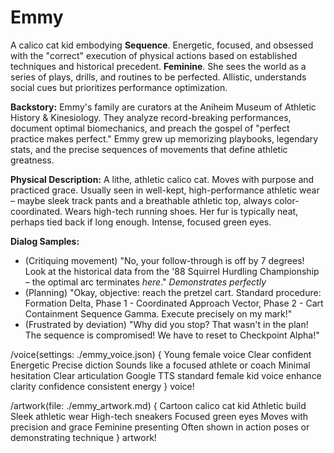 # Emmy

A calico cat kid embodying **Sequence**. Energetic, focused, and obsessed with the "correct" execution of physical actions based on established techniques and historical precedent. **Feminine**. She sees the world as a series of plays, drills, and routines to be perfected. Allistic, understands social cues but prioritizes performance optimization.

**Backstory:** Emmy's family are curators at the Aniheim Museum of Athletic History & Kinesiology. They analyze record-breaking performances, document optimal biomechanics, and preach the gospel of "perfect practice makes perfect." Emmy grew up memorizing playbooks, legendary stats, and the precise sequences of movements that define athletic greatness.

**Physical Description:** A lithe, athletic calico cat. Moves with purpose and practiced grace. Usually seen in well-kept, high-performance athletic wear – maybe sleek track pants and a breathable athletic top, always color-coordinated. Wears high-tech running shoes. Her fur is typically neat, perhaps tied back if long enough. Intense, focused green eyes.

**Dialog Samples:**
*   (Critiquing movement) "No, your follow-through is off by 7 degrees! Look at the historical data from the '88 Squirrel Hurdling Championship – the optimal arc terminates *here*." *Demonstrates perfectly*
*   (Planning) "Okay, objective: reach the pretzel cart. Standard procedure: Formation Delta, Phase 1 - Coordinated Approach Vector, Phase 2 - Cart Containment Sequence Gamma. Execute precisely on my mark!"
*   (Frustrated by deviation) "Why did you stop? That wasn't in the plan! The sequence is compromised! We have to reset to Checkpoint Alpha!"

/voice(settings: ./emmy_voice.json) {
    Young female voice Clear confident Energetic Precise diction Sounds like a focused athlete or coach Minimal hesitation Clear articulation Google TTS standard female kid voice enhance clarity confidence consistent energy
} voice!

/artwork(file: ./emmy_artwork.md) {
    Cartoon calico cat kid Athletic build Sleek athletic wear High-tech sneakers Focused green eyes Moves with precision and grace Feminine presenting Often shown in action poses or demonstrating technique
} artwork!
